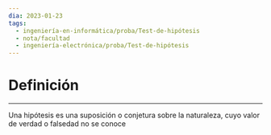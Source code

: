 ```yaml
---
dia: 2023-01-23
tags:
  - ingeniería-en-informática/proba/Test-de-hipótesis
  - nota/facultad
  - ingeniería-electrónica/proba/Test-de-hipótesis
---
```

# Definición
---
Una hipótesis es una suposición o conjetura sobre la naturaleza, cuyo valor de verdad o falsedad no se conoce